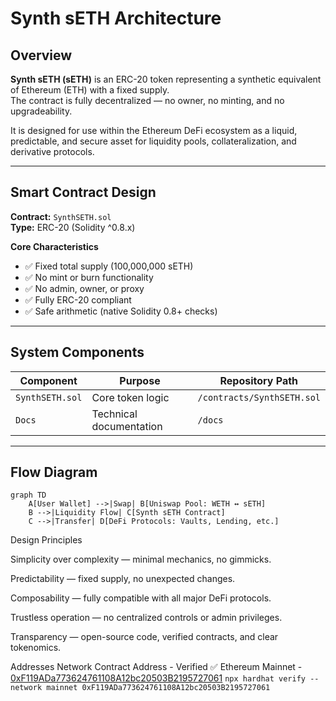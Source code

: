# Synth sETH Architecture

## Overview
**Synth sETH (sETH)** is an ERC-20 token representing a synthetic equivalent of Ethereum (ETH) with a fixed supply.  
The contract is fully decentralized — no owner, no minting, and no upgradeability.

It is designed for use within the Ethereum DeFi ecosystem as a liquid, predictable, and secure asset for liquidity pools, collateralization, and derivative protocols.

---

## Smart Contract Design
**Contract:** `SynthSETH.sol`  
**Type:** ERC-20 (Solidity ^0.8.x)  

**Core Characteristics**
- ✅ Fixed total supply (100,000,000 sETH)  
- ✅ No mint or burn functionality  
- ✅ No admin, owner, or proxy  
- ✅ Fully ERC-20 compliant  
- ✅ Safe arithmetic (native Solidity 0.8+ checks)

---

## System Components

| Component | Purpose | Repository Path |
|------------|----------|-----------------|
| `SynthSETH.sol` | Core token logic | `/contracts/SynthSETH.sol` |
| `Docs` | Technical documentation | `/docs` |

---

## Flow Diagram
```mermaid
graph TD
    A[User Wallet] -->|Swap| B[Uniswap Pool: WETH ↔ sETH]
    B -->|Liquidity Flow| C[Synth sETH Contract]
    C -->|Transfer| D[DeFi Protocols: Vaults, Lending, etc.]
```

Design Principles

Simplicity over complexity — minimal mechanics, no gimmicks.

Predictability — fixed supply, no unexpected changes.

Composability — fully compatible with all major DeFi protocols.

Trustless operation — no centralized controls or admin privileges.

Transparency — open-source code, verified contracts, and clear tokenomics.

Addresses
Network	Contract Address - Verified ✅
Ethereum Mainnet - [0xF119ADa773624761108A12bc20503B2195727061](https://etherscan.io/token/0xf119ada773624761108a12bc20503b2195727061)
```npx hardhat verify --network mainnet 0xF119ADa773624761108A12bc20503B2195727061```


